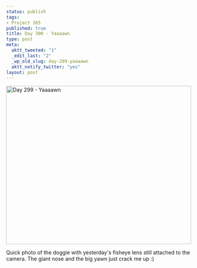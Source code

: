 ```yaml
--- 
status: publish
tags: 
- Project 365
published: true
title: Day 300 - Yaaaawn
type: post
meta: 
  aktt_tweeted: "1"
  _edit_last: "2"
  _wp_old_slug: day-299-yaaaawn
  aktt_notify_twitter: "yes"
layout: post
---
```

<a href="http://www.flickr.com/photos/freeed/6287794776/" title="Day 299 - Yaaaawn by Fred​, on Flickr"><img src="http://farm7.static.flickr.com/6048/6287794776_d19b082e34.jpg" width="500" height="427" alt="Day 299 - Yaaaawn"/></a>

Quick photo of the doggie with yesterday's fisheye lens still attached to the camera. The giant nose and the big yawn just crack me up :)
